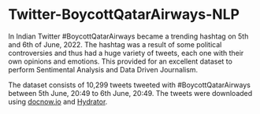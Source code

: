 # Twitter-BoycottQatarAirways-NLP

In Indian Twitter #BoycottQatarAirways became a trending hashtag on 5th and 6th of June, 2022. The hashtag was a result of some political controversies and thus had a huge variety of tweets, each one with their own opinions and emotions. This provided for an excellent dataset to perform Sentimental Analysis and Data Driven Journalism.

The dataset consists of 10,299 tweets tweeted with #BoycottQatarAirways between 5th June, 20:49 to 6th June, 20:49. The tweets were downloaded using [docnow.io](http://www.docnow.io/) and [Hydrator](https://github.com/DocNow/hydrator/releases).
